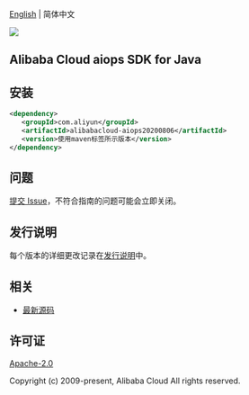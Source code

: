 [English](README.md) | 简体中文

![](https://aliyunsdk-pages.alicdn.com/icons/AlibabaCloud.svg)

## Alibaba Cloud aiops SDK for Java

## 安装

```xml
<dependency>
   <groupId>com.aliyun</groupId>
   <artifactId>alibabacloud-aiops20200806</artifactId>
   <version>使用maven标签所示版本</version>
</dependency>
```

## 问题

[提交 Issue](https://github.com/aliyun/alibabacloud-java-async-sdk/issues/new)，不符合指南的问题可能会立即关闭。

## 发行说明

每个版本的详细更改记录在[发行说明](./ChangeLog.txt)中。

## 相关

- [最新源码](https://github.com/aliyun/alibabacloud-async-java-sdk/)

## 许可证

[Apache-2.0](http://www.apache.org/licenses/LICENSE-2.0)

Copyright (c) 2009-present, Alibaba Cloud All rights reserved.
